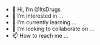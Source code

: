 - 👋 Hi, I’m @ItsDrugs
- 👀 I’m interested in ...
- 🌱 I’m currently learning ...
- 🚩 I’m looking to collaborate on ...
- 📫 How to reach me ...
